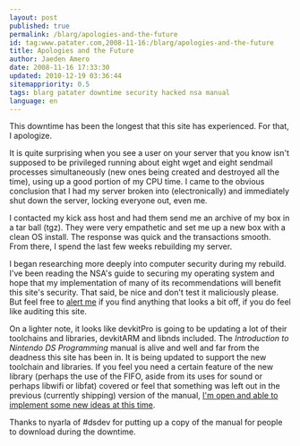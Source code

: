 ```yaml
---
layout: post
published: true
permalink: /blarg/apologies-and-the-future
id: tag:www.patater.com,2008-11-16:/blarg/apologies-and-the-future
title: Apologies and the Future
author: Jaeden Amero
date: 2008-11-16 17:33:30
updated: 2010-12-19 03:36:44
sitemappriority: 0.5
tags: blarg patater downtime security hacked nsa manual
language: en
---
```


This downtime has been the longest that this site has experienced. For that, I
apologize.

It is quite surprising when you see a user on your server that you know isn't
supposed to be privileged running about eight wget and eight sendmail processes
simultaneously (new ones being created and destroyed all the time), using up a
good portion of my CPU time. I came to the obvious conclusion that I had my
server broken into (electronically) and immediately shut down the server,
locking everyone out, even me.

I contacted my kick ass host and had them send me an archive of my box in a tar
ball (tgz). They were very empathetic and set me up a new box with a clean OS
install. The response was quick and the transactions smooth. From there, I
spend the last few weeks rebuilding my server.

I began researching more deeply into computer security during my rebuild. I've
been reading the NSA's guide to securing my operating system and hope that my
implementation of many of its recommendations will benefit this site's
security. That said, be nice and don't test it maliciously please. But feel
free to <a href="/contact">alert me</a> if you find anything that looks a bit
off, if you do feel like auditing this site.

On a lighter note, it looks like devkitPro is going to be updating a lot of
their toolchains and libraries, devkitARM and libnds included. The
*Introduction to Nintendo DS Programming* manual is alive and well and far from
the deadness this site has been in. It is being updated to support the new
toolchain and libraries. If you feel you need a certain feature of the new
library (perhaps the use of the FIFO, aside from its uses for sound or perhaps
libwifi or libfat) covered or feel that something was left out in the previous
(currently shipping) version of the manual, <a href="/contact">I'm open and
able to implement some new ideas at this time</a>.

Thanks to nyarla of #dsdev for putting up a copy of the manual for people to
download during the downtime.
